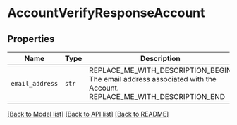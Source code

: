 # AccountVerifyResponseAccount



## Properties
Name | Type | Description | Notes
------------ | ------------- | ------------- | -------------
| `email_address` | ```str``` | REPLACE_ME_WITH_DESCRIPTION_BEGIN The email address associated with the Account. REPLACE_ME_WITH_DESCRIPTION_END |  |

[[Back to Model list]](../README.md#documentation-for-models) [[Back to API list]](../README.md#documentation-for-api-endpoints) [[Back to README]](../README.md)

